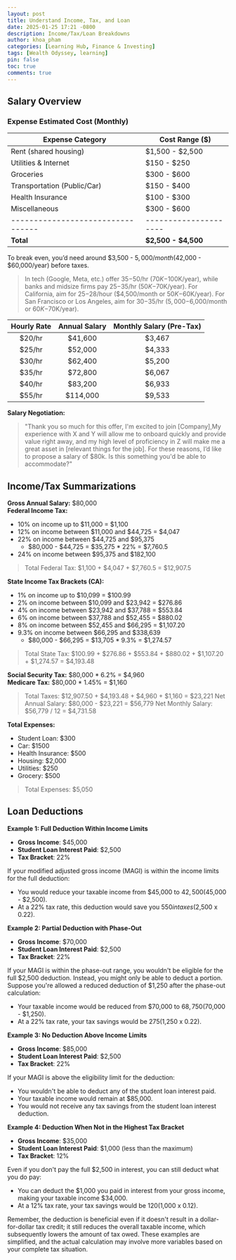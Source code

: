 ```yaml
---
layout: post
title: Understand Income, Tax, and Loan
date: 2025-01-25 17:21 -0800
description: Income/Tax/Loan Breakdowns
author: khoa_pham
categories: [Learning Hub, Finance & Investing]
tags: [Wealth Odyssey, learning]
pin: false
toc: true
comments: true
---
```


## Salary Overview

### Expense	Estimated Cost (Monthly)

| Expense Category                | Cost Range ($)      |
|---------------------------------|---------------------|
| Rent (shared housing)           | $1,500 - $2,500     |
| Utilities & Internet            | $150 - $250         |
| Groceries                       | $300 - $600         |
| Transportation (Public/Car)     | $150 - $400         |
| Health Insurance                | $100 - $300         |
| Miscellaneous                   | $300 - $600         |
|---------------------------------|---------------------|
| **Total**                       | **$2,500 - $4,500** |

To break even, you’d need around $3,500 - $5,000/month ($42,000 - $60,000/year) before taxes.
> In tech (Google, Meta, etc.) offer $35-$50/hr ($70K-$100K/year), while banks and midsize firms pay $25-$35/hr ($50K-$70K/year).
> For California, aim for $25-$28/hour ($4,500/month or $50K-$60K/year).
> For San Francisco or Los Angeles, aim for $30-$35/hr ($5,000-$6,000/month or $60K-$70K/year).

| Hourly Rate | Annual Salary | Monthly Salary (Pre-Tax) |
|:-----------:|:-------------:|:------------------------:|
| $20/hr      | $41,600       | $3,467                   |
| $25/hr      | $52,000       | $4,333                   |
| $30/hr      | $62,400       | $5,200                   |
| $35/hr      | $72,800       | $6,067                   |
| $40/hr      | $83,200       | $6,933                   |
| $55/hr      | $114,000      | $9,533                   |

**Salary Negotiation:**
> "Thank you so much for this offer, I'm excited to join [Company],My experience with X and Y will allow me to onboard quickly and provide value right away, and my high level of proficiency in Z will make me a great asset in [relevant things for the job]. For these reasons, I’d like to propose a salary of $80k. Is this something you'd be able to accommodate?"


## Income/Tax Summarizations
**Gross Annual Salary:** $80,000  
**Federal Income Tax:**  
* 10% on income up to $11,000 = $1,100
* 12% on income between $11,000 and $44,725 = $4,047
* 22% on income between $44,725 and $95,375
    * $80,000 - $44,725 = $35,275 * 22% = $7,760.5
* 24% on income between $95,375 and $182,100

> Total Federal Tax: $1,100 + $4,047 + $7,760.5 = $12,907.5

**State Income Tax Brackets (CA):**   
* 1% on income up to $10,099 = $100.99
* 2% on income between $10,099 and $23,942 = $276.86
* 4% on income between $23,942 and $37,788 = $553.84
* 6% on income between $37,788 and $52,455 = $880.02
* 8% on income between $52,455 and $66,295 = $1,107.20
* 9.3% on income between $66,295 and $338,639
    * $80,000 - $66,295 = $13,705 * 9.3% = $1,274.57

> Total State Tax: $100.99 + $276.86 + $553.84 + $880.02 + $1,107.20 + $1,274.57 = $4,193.48

**Social Security Tax:** $80,000 * 6.2% = $4,960  
**Medicare Tax:** $80,000 * 1.45% = $1,160

> Total Taxes: $12,907.50 + $4,193.48 + $4,960 + $1,160 = $23,221
> Net Annual Salary: $80,000 - $23,221 = $56,779
> Net Monthly Salary: $56,779 / 12 = $4,731.58

**Total Expenses:**   
* Student Loan: $300
* Car: $1500
* Health Insurance: $500
* Housing: $2,000
* Utilities: $250
* Grocery: $500
> Total Expenses: $5,050


## Loan Deductions
**Example 1: Full Deduction Within Income Limits**
- **Gross Income**: $45,000
- **Student Loan Interest Paid**: $2,500
- **Tax Bracket**: 22%

If your modified adjusted gross income (MAGI) is within the income limits for the full deduction:
- You would reduce your taxable income from $45,000 to $42,500 ($45,000 - $2,500).
- At a 22% tax rate, this deduction would save you $550 in taxes ($2,500 x 0.22).

**Example 2: Partial Deduction with Phase-Out**
- **Gross Income**: $70,000
- **Student Loan Interest Paid**: $2,500
- **Tax Bracket**: 22%

If your MAGI is within the phase-out range, you wouldn't be eligible for the full $2,500 deduction. Instead, you might only be able to deduct a portion. Suppose you're allowed a reduced deduction of $1,250 after the phase-out calculation:
- Your taxable income would be reduced from $70,000 to $68,750 ($70,000 - $1,250).
- At a 22% tax rate, your tax savings would be $275 ($1,250 x 0.22).

**Example 3: No Deduction Above Income Limits**
- **Gross Income**: $85,000
- **Student Loan Interest Paid**: $2,500
- **Tax Bracket**: 22%

If your MAGI is above the eligibility limit for the deduction:
- You wouldn't be able to deduct any of the student loan interest paid.
- Your taxable income would remain at $85,000.
- You would not receive any tax savings from the student loan interest deduction.

**Example 4: Deduction When Not in the Highest Tax Bracket**
- **Gross Income**: $35,000
- **Student Loan Interest Paid**: $1,000 (less than the maximum)
- **Tax Bracket**: 12%

Even if you don't pay the full $2,500 in interest, you can still deduct what you do pay:
- You can deduct the $1,000 you paid in interest from your gross income, making your taxable income $34,000.
- At a 12% tax rate, your tax savings would be $120 ($1,000 x 0.12).

Remember, the deduction is beneficial even if it doesn't result in a dollar-for-dollar tax credit; it still reduces the overall taxable income, which subsequently lowers the amount of tax owed. These examples are simplified, and the actual calculation may involve more variables based on your complete tax situation.